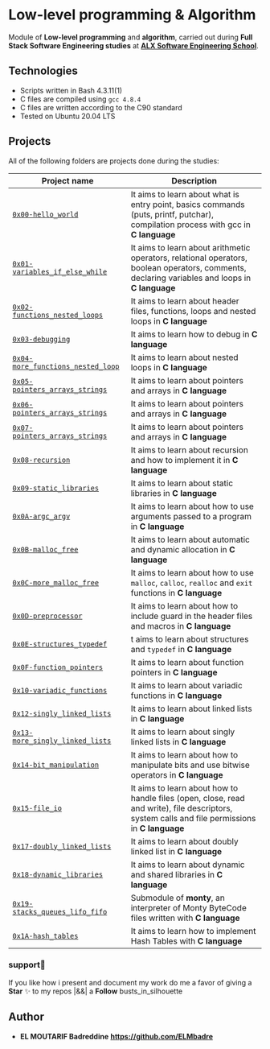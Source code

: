# Low-level programming & Algorithm

Module of **Low-level programming** and **algorithm**, carried out during **Full Stack Software Engineering studies** at **[ALX Software Engineering School](https://www.alxafrica.com/)**.

## Technologies

* Scripts written in Bash 4.3.11(1)
* C files are compiled using `gcc 4.8.4`
* C files are written according to the C90 standard
* Tested on Ubuntu 20.04 LTS

## Projects

All of the following folders are projects done during the studies:

| Project name | Description |
| ------------ | ----------- |
| [`0x00-hello_world`](https://github.com/ELMbadre/alx-low_level_programming/tree/main/0x00-hello_world) | It aims to learn about what is entry point, basics commands (puts, printf, putchar), compilation process with gcc in **C language** |
| [`0x01-variables_if_else_while`](https://github.com/ELMbadre/alx-low_level_programming/tree/main/0x01-variables_if_else_while) | It aims to learn about arithmetic operators, relational operators, boolean operators, comments, declaring variables and loops in **C language** |
| [`0x02-functions_nested_loops`](https://github.com/ELMbadre/alx-low_level_programming/tree/main/0x02-functions_nested_loops) | It aims to learn about header files, functions, loops and nested loops in **C language** |
| [`0x03-debugging`]() | It aims to learn how to debug in **C language** |
| [`0x04-more_functions_nested_loop`]() | It aims to learn about nested loops in **C language** |
| [`0x05-pointers_arrays_strings`]() | It aims to learn about pointers and arrays in **C language** |
| [`0x06-pointers_arrays_strings`]() | It aims to learn about pointers and arrays in **C language** |
| [`0x07-pointers_arrays_strings`]() | It aims to learn about pointers and arrays in **C language** |
| [`0x08-recursion`]() | It aims to learn about recursion and how to implement it in **C language** |
| [`0x09-static_libraries`]() | It aims to learn about static libraries in **C language** |
| [`0x0A-argc_argv`]() | It aims to learn about how to use arguments passed to a program in **C language** |
| [`0x0B-malloc_free`]() | It aims to learn about automatic and dynamic allocation in **C language** |
| [`0x0C-more_malloc_free`]() | It aims to learn about how to use `malloc`, `calloc`, `realloc` and `exit` functions in **C language** |
| [`0x0D-preprocessor`]() | It aims to learn about how to include guard in the header files and macros in **C language** |
| [`0x0E-structures_typedef`]() | t aims to learn about structures and `typedef` in **C language** |
| [`0x0F-function_pointers`]() | It aims to learn about function pointers in **C language** |
| [`0x10-variadic_functions`]() | It aims to learn about variadic functions in **C language** |
| [`0x12-singly_linked_lists`]() | It aims to learn about linked lists in **C language** |
| [`0x13-more_singly_linked_lists`]() | It aims to learn about singly linked lists in **C language** |
| [`0x14-bit_manipulation`]() | It aims to learn about how to manipulate bits and use bitwise operators in **C language** |
| [`0x15-file_io`]() | It aims to learn about how to handle files (open, close, read and write), file descriptors, system calls and file permissions in **C language** |
| [`0x17-doubly_linked_lists`]() | It aims to learn about doubly linked list in **C language** |
| [`0x18-dynamic_libraries`]() | It aims to learn about dynamic and shared libraries in **C language** |
| [`0x19-stacks_queues_lifo_fifo`]() | Submodule of **monty**, an interpreter of Monty ByteCode files written with **C language** |
| [`0x1A-hash_tables`]() | It aims to learn how to implement Hash Tables with **C language** |

### support:tada:

If you like how i present and document my work  do me a favor of giving a **Star** :sparkles: to my repos  |&&| a **Follow** busts_in_silhouette

## Author

- **EL MOUTARIF Badreddine** **https://github.com/ELMbadre**

